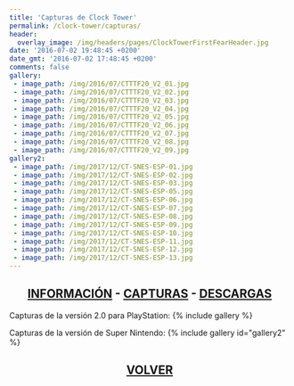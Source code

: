 ```yaml
---
title: 'Capturas de Clock Tower'
permalink: /clock-tower/capturas/
header:
  overlay_image: /img/headers/pages/ClockTowerFirstFearHeader.jpg
date: '2016-07-02 19:48:45 +0200'
date_gmt: '2016-07-02 17:48:45 +0200'
comments: false
gallery:
 - image_path: /img/2016/07/CTTTF20_V2_01.jpg
 - image_path: /img/2016/07/CTTTF20_V2_02.jpg
 - image_path: /img/2016/07/CTTTF20_V2_03.jpg
 - image_path: /img/2016/07/CTTTF20_V2_04.jpg
 - image_path: /img/2016/07/CTTTF20_V2_05.jpg
 - image_path: /img/2016/07/CTTTF20_V2_06.jpg
 - image_path: /img/2016/07/CTTTF20_V2_07.jpg
 - image_path: /img/2016/07/CTTTF20_V2_08.jpg
 - image_path: /img/2016/07/CTTTF20_V2_09.jpg
gallery2:
 - image_path: /img/2017/12/CT-SNES-ESP-01.jpg
 - image_path: /img/2017/12/CT-SNES-ESP-02.jpg
 - image_path: /img/2017/12/CT-SNES-ESP-03.jpg
 - image_path: /img/2017/12/CT-SNES-ESP-05.jpg
 - image_path: /img/2017/12/CT-SNES-ESP-06.jpg
 - image_path: /img/2017/12/CT-SNES-ESP-07.jpg
 - image_path: /img/2017/12/CT-SNES-ESP-08.jpg
 - image_path: /img/2017/12/CT-SNES-ESP-09.jpg
 - image_path: /img/2017/12/CT-SNES-ESP-10.jpg
 - image_path: /img/2017/12/CT-SNES-ESP-11.jpg
 - image_path: /img/2017/12/CT-SNES-ESP-12.jpg
 - image_path: /img/2017/12/CT-SNES-ESP-13.jpg
---
```

<h2 style="text-align: center;"><strong><a href="/clock-tower/informacion/">INFORMACIÓN</a> - <a href="/clock-tower/capturas/">CAPTURAS</a> - <a href="/clock-tower/descargar/">DESCARGAS</a></strong></h2>
Capturas de la versión 2.0 para PlayStation:
{% include gallery %}

Capturas de la versión de Super Nintendo:
{% include gallery id="gallery2" %}

<h2 style="text-align: center;"><strong><a href="/clock-tower/">VOLVER</a></strong></h2>


